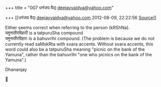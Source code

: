 +++
title = "007 धनंजय वैद्य  <deejayvaidya@yahoo.com>"

+++
[[धनंजय वैद्य  <deejayvaidya@yahoo.com>	2012-08-09, 22:22:56 [Source](https://groups.google.com/g/samskrita/c/SWOiXfHFEE4)]]



Either seems correct when referring to the person (kRShNa).  
यमुनातीरविहारी is a tatpuruSha compound  
यमुनातीरविहारः is a bahuvrIhi compound. (The problem is because we do not currently read saMskRta with svara accents. Without svara accents, this word could also be a tatpuruSha meaning "picnic on the bank of the Yamuna", rather than the bahuvrIhi "one who picnics on the bank of the Yamuna".)  
  
Dhananjay  
  



